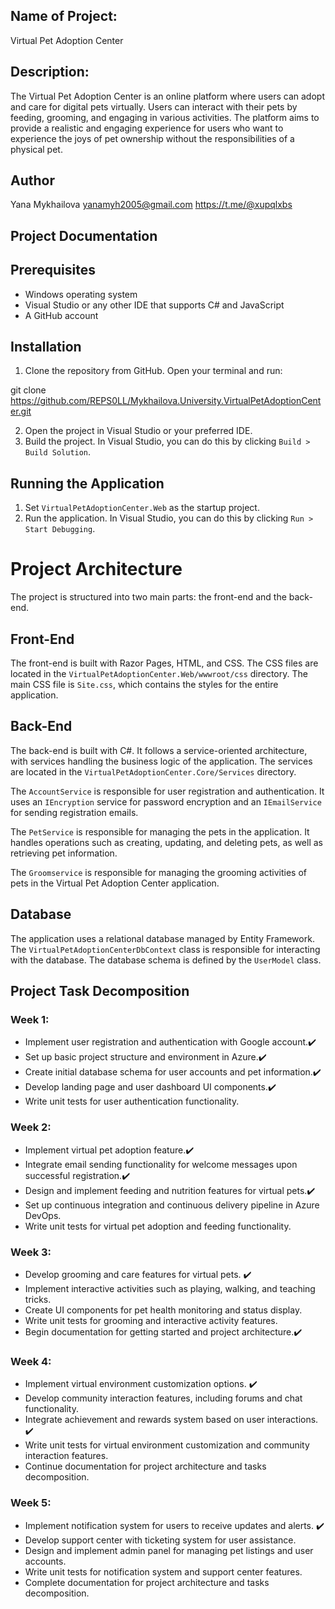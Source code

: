 
## Name of Project:
Virtual Pet Adoption Center

## Description:
The Virtual Pet Adoption Center is an online platform where users can adopt and care for digital pets virtually. Users can interact with their pets by feeding, grooming, and engaging in various activities. The platform aims to provide a realistic and engaging experience for users who want to experience the joys of pet ownership without the responsibilities of a physical pet.

## Author
Yana Mykhailova 
yanamyh2005@gmail.com
https://t.me/@xupqlxbs

## Project Documentation

## Prerequisites

- Windows operating system
- Visual Studio or any other IDE that supports C# and JavaScript
- A GitHub account

## Installation

1. Clone the repository from GitHub. Open your terminal and run:

git clone https://github.com/REPS0LL/Mykhailova.University.VirtualPetAdoptionCenter.git

2. Open the project in Visual Studio or your preferred IDE.
3. Build the project. In Visual Studio, you can do this by clicking `Build > Build Solution`.

## Running the Application

1. Set `VirtualPetAdoptionCenter.Web` as the startup project.
2. Run the application. In Visual Studio, you can do this by clicking `Run > Start Debugging`.

# Project Architecture

The project is structured into two main parts: the front-end and the back-end.

## Front-End

The front-end is built with Razor Pages, HTML, and CSS. The CSS files are located in the `VirtualPetAdoptionCenter.Web/wwwroot/css` directory. The main CSS file is `Site.css`, which contains the styles for the entire application.

## Back-End

The back-end is built with C#. It follows a service-oriented architecture, with services handling the business logic of the application. The services are located in the `VirtualPetAdoptionCenter.Core/Services` directory.

The `AccountService` is responsible for user registration and authentication. It uses an `IEncryption` service for password encryption and an `IEmailService` for sending registration emails.

The `PetService` is responsible for managing the pets in the application. It handles operations such as creating, updating, and deleting pets, as well as retrieving pet information.

The `Groomservice` is responsible for managing the grooming activities of pets in the Virtual Pet Adoption Center application.


## Database

The application uses a relational database managed by Entity Framework. The `VirtualPetAdoptionCenterDbContext` class is responsible for interacting with the database. The database schema is defined by the `UserModel` class.



## Project Task Decomposition

### Week 1:
- Implement user registration and authentication with Google account.✔️
- Set up basic project structure and environment in Azure.✔️
- Create initial database schema for user accounts and pet information.✔️
- Develop landing page and user dashboard UI components.✔️
- Write unit tests for user authentication functionality.

### Week 2:
- Implement virtual pet adoption feature.✔️
- Integrate email sending functionality for welcome messages upon successful registration.✔️
- Design and implement feeding and nutrition features for virtual pets.✔️
- Set up continuous integration and continuous delivery pipeline in Azure DevOps.
- Write unit tests for virtual pet adoption and feeding functionality.

### Week 3:
- Develop grooming and care features for virtual pets. ✔️
- Implement interactive activities such as playing, walking, and teaching tricks.
- Create UI components for pet health monitoring and status display.
- Write unit tests for grooming and interactive activity features.
- Begin documentation for getting started and project architecture.✔️

### Week 4:
- Implement virtual environment customization options. ✔️
- Develop community interaction features, including forums and chat functionality.
- Integrate achievement and rewards system based on user interactions. ✔️
- Write unit tests for virtual environment customization and community interaction features.
- Continue documentation for project architecture and tasks decomposition.

### Week 5:
- Implement notification system for users to receive updates and alerts. ✔️
- Develop support center with ticketing system for user assistance.
- Design and implement admin panel for managing pet listings and user accounts.
- Write unit tests for notification system and support center features.
- Complete documentation for project architecture and tasks decomposition.

